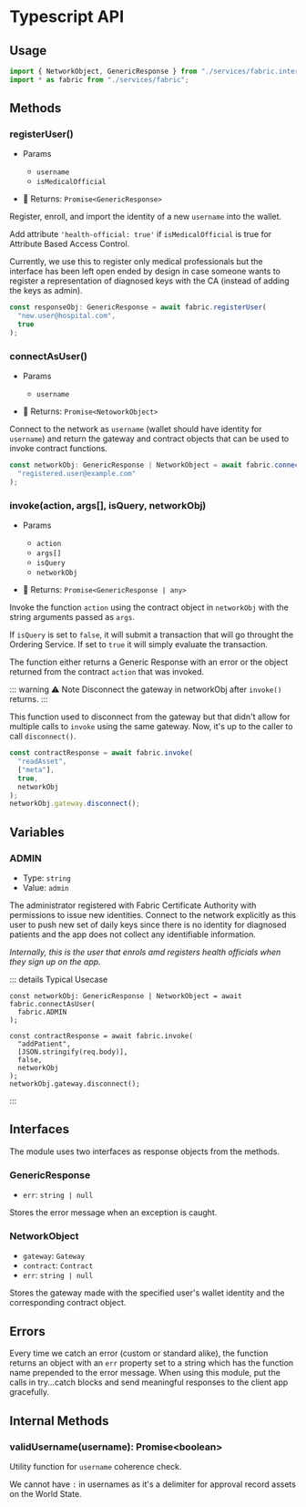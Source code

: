 # Typescript API

## Usage

```ts
import { NetworkObject, GenericResponse } from "./services/fabric.interface";
import * as fabric from "./services/fabric";
```

## Methods

### registerUser()

- Params

  - `username`
  - `isMedicalOfficial`

- :rocket: Returns: `Promise<GenericResponse>`

Register, enroll, and import the identity of a new `username` into the wallet.

Add attribute `'health-official: true'` if `isMedicalOfficial` is true for Attribute Based Access Control.

Currently, we use this to register only medical professionals but the interface has been left open ended by design in case someone wants to register a representation of diagnosed keys with the CA (instead of adding the keys as admin).

```ts
const responseObj: GenericResponse = await fabric.registerUser(
  "new.user@hospital.com",
  true
);
```

### connectAsUser()

- Params

  - `username`

- :rocket: Returns: `Promise<NetoworkObject>`

Connect to the network as `username` (wallet should have identity for `username`) and return the gateway and contract objects that can be used to invoke contract functions.

```ts
const networkObj: GenericResponse | NetworkObject = await fabric.connectAsUser(
  "registered.user@example.com"
);
```

### invoke(action, args[], isQuery, networkObj)

- Params

  - `action`
  - `args[]`
  - `isQuery`
  - `networkObj`

- :rocket: Returns: `Promise<GenericResponse | any>`

Invoke the function `action` using the contract object in `networkObj` with the string arguments passed as `args`.

If `isQuery` is set to `false`, it will submit a transaction that will go throught the Ordering Service. If set to `true` it will simply evaluate the transaction.

The function either returns a Generic Response with an error or the object returned from the contract `action` that was invoked.

::: warning ⚠️ Note
Disconnect the gateway in networkObj after `invoke()` returns.
:::

This function used to disconnect from the gateway but that didn't allow for multiple calls to `invoke` using the same gateway. Now, it's up to the caller to call `disconnect()`.

```ts
const contractResponse = await fabric.invoke(
  "readAsset",
  ["meta"],
  true,
  networkObj
);
networkObj.gateway.disconnect();
```

## Variables

### ADMIN

- Type: `string`
- Value: `admin`

The administrator registered with Fabric Certificate Authority with permissions to issue new identities. Connect to the network explicitly as this user to push new set of daily keys since there is no identity for diagnosed patients and the app does not collect any identifiable information.

_Internally, this is the user that enrols amd registers health officials when they sign up on the app._

::: details Typical Usecase

```ts{1-3}
const networkObj: GenericResponse | NetworkObject = await fabric.connectAsUser(
  fabric.ADMIN
);

const contractResponse = await fabric.invoke(
  "addPatient",
  [JSON.stringify(req.body)],
  false,
  networkObj
);
networkObj.gateway.disconnect();
```

:::

## Interfaces

The module uses two interfaces as response objects from the methods.

### GenericResponse

- `err`: `string | null`

Stores the error message when an exception is caught.

### NetworkObject

- `gateway`: `Gateway`
- `contract`: `Contract`
- `err`: `string | null`

Stores the gateway made with the specified user's wallet identity and the corresponding contract object.

## Errors

Every time we catch an error (custom or standard alike), the function returns an object with an `err` property set to a string which has the function name prepended to the error message. When using this module, put the calls in try...catch blocks and send meaningful responses to the client app gracefully.

## Internal Methods

### validUsername(username): Promise\<boolean>

Utility function for `username` coherence check.

We cannot have `:` in usernames as it's a delimiter for approval record assets on the World State.
